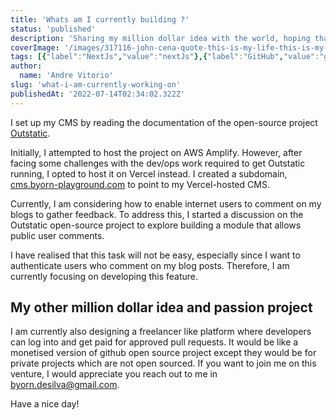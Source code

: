 ```yaml
---
title: 'Whats am I currently building ?'
status: 'published'
description: 'Sharing my million dollar idea with the world, hoping that some one would not copy my idea but would like to work with me on this.'
coverImage: '/images/317116-john-cena-quote-this-is-my-life-this-is-my-passion-this-is-all-i-QwOD.jpg'
tags: [{"label":"NextJs","value":"nextJs"},{"label":"GitHub","value":"gitHub"},{"label":"Outstatic","value":"outstatic"}]
author:
  name: 'Andre Vitorio'
slug: 'what-i-am-currently-working-on'
publishedAt: '2022-07-14T02:34:02.322Z'
---
```


I set up my CMS by reading the documentation of the open-source project [Outstatic](https://github.com/avitorio/outstatic).

Initially, I attempted to host the project on AWS Amplify. However, after facing some challenges with the dev/ops work required to get Outstatic running, I opted to host it on Vercel instead. I created a subdomain, [cms.byorn-playground.com](http://cms.byorn-playground.com)  to point to my Vercel-hosted CMS.

Currently, I am considering how to enable internet users to comment on my blogs to gather feedback. To address this, I started a discussion on the Outstatic open-source project to explore building a module that allows public user comments.

I have realised that this task will not be easy, especially since I want to authenticate users who comment on my blog posts. Therefore, I am currently focusing on developing this feature.

## My other million dollar idea and passion project 

I am currently also designing a freelancer like platform where developers can log into and get paid for approved pull requests. It would be like a monetised version of github open source project except they would be for private projects which are not open sourced. If you want to join me on this venture, I would appreciate you reach out to me in [byorn.desilva@gmail.com](mailto:byorn.desilva@gmail.com).

Have a nice day! 